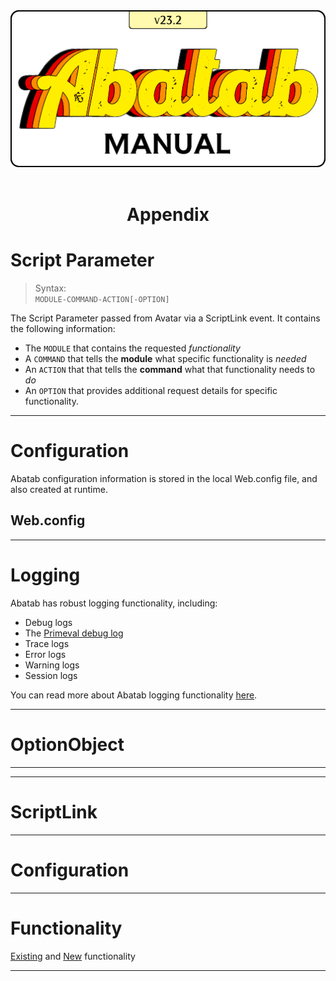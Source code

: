 <div align="center">

  <img src="../images/Logos/AbatabManualLogo.png" alt="Abatab Manual" width="512">
  <br>
  <br>
  <h1>
    Appendix
  </h1>

</div>




# Script Parameter
> Syntax:  
`MODULE-COMMAND-ACTION[-OPTION]`

The Script Parameter passed from Avatar via a ScriptLink event. It contains the following information:

* The `MODULE` that contains the requested *functionality*
* A `COMMAND` that tells the **module** what specific functionality is *needed*
* An `ACTION` that that tells the **command** what that functionality needs to *do*
* An `OPTION` that provides additional request details for specific functionality.

***

# Configuration

Abatab configuration information is stored in the local Web.config file, and also created at runtime.

## Web.config

***

# Logging

Abatab has robust logging functionality, including:

* Debug logs
* The [Primeval debug log][primevalDebugLog]
* Trace logs
* Error logs
* Warning logs
* Session logs

You can read more about Abatab logging functionality [here][manLogging].

***

# OptionObject

***



***

# ScriptLink

***

# Configuration

***

# Functionality

[Existing](url) and [New](url) functionality

***

<!-- Reference Links -->

[manLogging]: manLogging.html
[primevalDebugLog]: manLogging.html#primeval-debug-log




```bash
```

